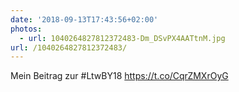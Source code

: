 ```yaml
---
date: '2018-09-13T17:43:56+02:00'
photos:
  - url: 1040264827812372483-Dm_DSvPX4AATtnM.jpg
url: /1040264827812372483/
---
```

Mein Beitrag zur #LtwBY18 https://t.co/CqrZMXrOyG

